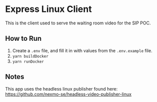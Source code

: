 # Express Linux Client

This is the client used to serve the waiting room video for the SIP POC.

## How to Run

1. Create a `.env` file, and fill it in with values from the `.env.example` file.
2. `yarn buildDocker`
3. `yarn runDocker`

## Notes

This app uses the headless linux publisher found here: https://github.com/nexmo-se/headless-video-publisher-linux